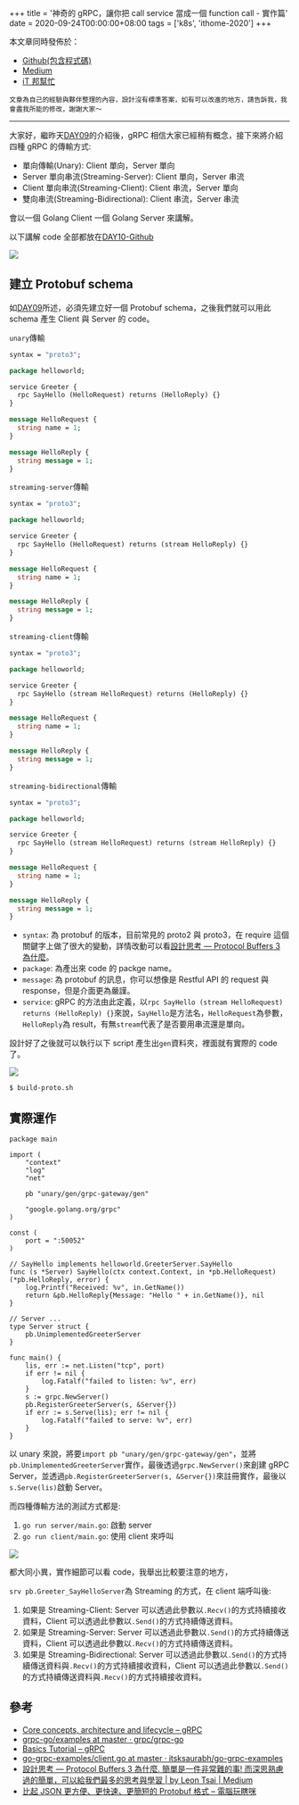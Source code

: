 +++
title = '神奇的 gRPC，讓你把 call service 當成一個 function call - 實作篇'
date = 2020-09-24T00:00:00+08:00
tags = ['k8s', 'ithome-2020']
+++

本文章同時發佈於：

- [Github(包含程式碼)](https://github.com/superj80820/2020-ithelp-contest/blob/master/DAY10)
- [Medium](https://medium.com/%E9%AB%92%E6%A1%B6%E5%AD%90/day10-%E7%A5%9E%E5%A5%87%E7%9A%84-grpc-%E8%AE%93%E4%BD%A0%E6%8A%8A-call-service-%E7%95%B6%E6%88%90%E4%B8%80%E5%80%8B-function-call-%E5%AF%A6%E4%BD%9C%E7%AF%87-a447b3e76f3b)
- [iT 邦幫忙](https://ithelp.ithome.com.tw/articles/10242947)

```
文章為自己的經驗與夥伴整理的內容，設計沒有標準答案，如有可以改進的地方，請告訴我，我會盡我所能的修改，謝謝大家～
```

---

大家好，繼昨天[DAY09](https://github.com/superj80820/2020-ithelp-contest/blob/master/DAY09)的介紹後，gRPC 相信大家已經稍有概念，接下來將介紹四種 gRPC 的傳輸方式:

- 單向傳輸(Unary): Client 單向，Server 單向
- Server 單向串流(Streaming-Server): Client 單向，Server 串流
- Client 單向串流(Streaming-Client): Client 串流，Server 單向
- 雙向串流(Streaming-Bidirectional): Client 串流，Server 串流

會以一個 Golang Client 一個 Golang Server 來講解。

以下講解 code 全部都放在[DAY10-Github](https://github.com/superj80820/2020-ithelp-contest/blob/master/DAY10)

![](https://i.imgur.com/99W9BCD.png)

## 建立 Protobuf schema

如[DAY09](https://github.com/superj80820/2020-ithelp-contest/blob/master/DAY09)所述，必須先建立好一個 Protobuf schema，之後我們就可以用此 schema 產生 Client 與 Server 的 code。

`unary`傳輸

```proto
syntax = "proto3";

package helloworld;

service Greeter {
  rpc SayHello (HelloRequest) returns (HelloReply) {}
}

message HelloRequest {
  string name = 1;
}

message HelloReply {
  string message = 1;
}
```

`streaming-server`傳輸

```proto
syntax = "proto3";

package helloworld;

service Greeter {
  rpc SayHello (HelloRequest) returns (stream HelloReply) {}
}

message HelloRequest {
  string name = 1;
}

message HelloReply {
  string message = 1;
}
```

`streaming-client`傳輸

```proto
syntax = "proto3";

package helloworld;

service Greeter {
  rpc SayHello (stream HelloRequest) returns (HelloReply) {}
}

message HelloRequest {
  string name = 1;
}

message HelloReply {
  string message = 1;
}
```

`streaming-bidirectional`傳輸

```proto
syntax = "proto3";

package helloworld;

service Greeter {
  rpc SayHello (stream HelloRequest) returns (stream HelloReply) {}
}

message HelloRequest {
  string name = 1;
}

message HelloReply {
  string message = 1;
}
```

- `syntax`: 為 protobuf 的版本，目前常見的 proto2 與 proto3，在 require 這個關鍵字上做了很大的變動，詳情改動可以看[設計思考 — Protocol Buffers 3 為什麼](https://medium.com/@leon740727/%E8%A8%AD%E8%A8%88%E6%80%9D%E8%80%83-protocol-buffers-3-%E7%82%BA%E4%BB%80%E9%BA%BC-49219fc87bb7)。
- `package`: 為產出來 code 的 packge name。
- `message`: 為 protobuf 的訊息，你可以想像是 Restful API 的 request 與 response，但是介面更為嚴謹。
- `service`: gRPC 的方法由此定義，以`rpc SayHello (stream HelloRequest) returns (HelloReply) {}`來說，`SayHello`是方法名，`HelloRequest`為參數，`HelloReply`為 result，有無`stream`代表了是否要用串流還是單向。

設計好了之後就可以執行以下 script 產生出`gen`資料夾，裡面就有實際的 code 了。

![](https://i.imgur.com/Fyt9vTE.png)

```bash
$ build-proto.sh
```

## 實際運作

```golang
package main

import (
	"context"
	"log"
	"net"

	pb "unary/gen/grpc-gateway/gen"

	"google.golang.org/grpc"
)

const (
	port = ":50052"
)

// SayHello implements helloworld.GreeterServer.SayHello
func (s *Server) SayHello(ctx context.Context, in *pb.HelloRequest) (*pb.HelloReply, error) {
	log.Printf("Received: %v", in.GetName())
	return &pb.HelloReply{Message: "Hello " + in.GetName()}, nil
}

// Server ...
type Server struct {
	pb.UnimplementedGreeterServer
}

func main() {
	lis, err := net.Listen("tcp", port)
	if err != nil {
		log.Fatalf("failed to listen: %v", err)
	}
	s := grpc.NewServer()
	pb.RegisterGreeterServer(s, &Server{})
	if err := s.Serve(lis); err != nil {
		log.Fatalf("failed to serve: %v", err)
	}
}
```

以 unary 來說，將要`import pb "unary/gen/grpc-gateway/gen"`，並將`pb.UnimplementedGreeterServer`實作，最後透過`grpc.NewServer()`來創建 gRPC Server，並透過`pb.RegisterGreeterServer(s, &Server{})`來註冊實作，最後以`s.Serve(lis)`啟動 Server。

而四種傳輸方法的測試方式都是:

1. `go run server/main.go`: 啟動 server
2. `go run client/main.go`: 使用 client 來呼叫

![](https://i.imgur.com/6Wjs2jw.png)

都大同小異，實作細節可以看 code，我舉出比較要注意的地方，

`srv pb.Greeter_SayHelloServer`為 Streaming 的方式，在 client 端呼叫後:

1. 如果是 Streaming-Client: Server 可以透過此參數以`.Recv()`的方式持續接收資料，Client 可以透過此參數以`.Send()`的方式持續傳送資料。
2. 如果是 Streaming-Server: Server 可以透過此參數以`.Send()`的方式持續傳送資料，Client 可以透過此參數以`.Recv()`的方式持續傳送資料。
3. 如果是 Streaming-Bidirectional: Server 可以透過此參數以`.Send()`的方式持續傳送資料與`.Recv()`的方式持續接收資料，Client 可以透過此參數以`.Send()`的方式持續傳送資料與`.Recv()`的方式持續接收資料。

## 參考

- [Core concepts, architecture and lifecycle – gRPC](https://grpc.io/docs/what-is-grpc/core-concepts/)
- [grpc-go/examples at master · grpc/grpc-go](https://github.com/grpc/grpc-go/tree/master/examples)
- [Basics Tutorial – gRPC](https://grpc.io/docs/languages/go/basics/)
- [go-grpc-examples/client.go at master · itsksaurabh/go-grpc-examples](https://github.com/itsksaurabh/go-grpc-examples/blob/master/stream/bi-directional-streaming/feeds/feedClient/client.go)
- [設計思考 — Protocol Buffers 3 為什麼. 簡單是一件非常難的事! 而深思熟慮過的簡單，可以給我們最多的思考與學習 | by Leon Tsai | Medium](https://medium.com/@leon740727/%E8%A8%AD%E8%A8%88%E6%80%9D%E8%80%83-protocol-buffers-3-%E7%82%BA%E4%BB%80%E9%BA%BC-49219fc87bb7)
- [比起 JSON 更方便、更快速、更簡短的 Protobuf 格式 – 電腦玩瞎咪](https://yami.io/protobuf/)